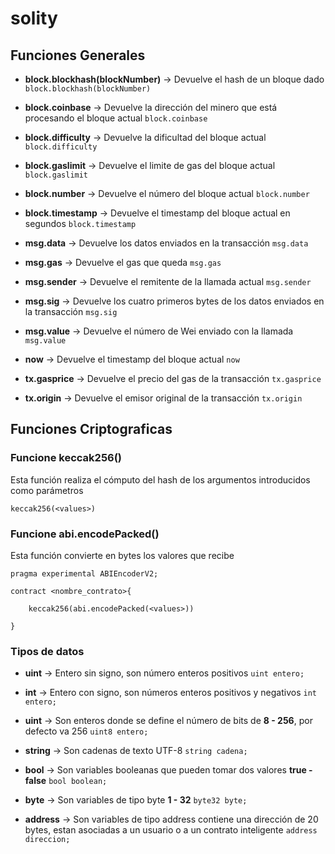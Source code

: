 # solity

## Funciones Generales
- **block.blockhash(blockNumber)** -> Devuelve el hash de un bloque dado
    `block.blockhash(blockNumber)`

- **block.coinbase** -> Devuelve la dirección del minero que está procesando el bloque actual
    `block.coinbase`

- **block.difficulty** -> Devuelve la dificultad del bloque actual
    `block.difficulty`

- **block.gaslimit** -> Devuelve el limite de gas del bloque actual
    `block.gaslimit`

- **block.number** -> Devuelve el número del bloque actual
    `block.number`

- **block.timestamp** -> Devuelve el timestamp del bloque actual en segundos
    `block.timestamp`

- **msg.data** -> Devuelve los datos enviados en la transacción
    `msg.data`

- **msg.gas** -> Devuelve el gas que queda
    `msg.gas`

- **msg.sender** -> Devuelve el remitente de la llamada actual
    `msg.sender`

- **msg.sig** -> Devuelve los cuatro primeros bytes de los datos enviados en la transacción
    `msg.sig`

- **msg.value** -> Devuelve el número de Wei enviado con la llamada
    `msg.value`

- **now** -> Devuelve el timestamp del bloque actual
    `now`

- **tx.gasprice** -> Devuelve el precio del gas de la transacción
    `tx.gasprice`

- **tx.origin** -> Devuelve el emisor original de la transacción
    `tx.origin`

## Funciones Criptograficas
### Funcione keccak256()
Esta función realiza el cómputo del hash de los argumentos introducidos como parámetros

`keccak256(<values>)`

### Funcione abi.encodePacked()
Esta función convierte en bytes los valores que recibe

```
pragma experimental ABIEncoderV2;

contract <nombre_contrato>{

    keccak256(abi.encodePacked(<values>))

}

```

### Tipos de datos

- **uint** -> Entero sin signo, son número enteros positivos 
    `uint entero;`
- **int** -> Entero con signo, son números enteros positivos y negativos
    `int entero;`
- **uint<nroBits>** -> Son enteros donde se define el número de bits de **8 - 256**, por defecto va 256
    `uint8 entero;`

- **string** -> Son cadenas de texto UTF-8
    `string cadena;`

- **bool** -> Son variables booleanas que pueden tomar dos valores **true - false**
    `bool boolean;`

- **byte<nroBits>** -> Son variables de tipo byte **1 - 32**
    `byte32 byte;`

- **address** -> Son variables de tipo address contiene una dirección de 20 bytes, 
                 estan asociadas a un usuario o a un contrato inteligente
    `address direccion;`

